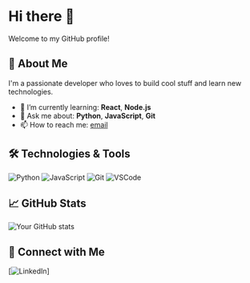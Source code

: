 # Hi there 👋

Welcome to my GitHub profile!

## 🚀 About Me
I'm a passionate developer who loves to build cool stuff and learn new technologies.

- 🌱 I’m currently learning: **React**, **Node.js**
- 💬 Ask me about: **Python**, **JavaScript**, **Git**
- 📫 How to reach me: [email](mailto:adarshaba7@gmail.com)

## 🛠️ Technologies & Tools
![Python](https://img.shields.io/badge/Python-3776AB?style=flat&logo=python&logoColor=white)
![JavaScript](https://img.shields.io/badge/JavaScript-F7DF1E?style=flat&logo=javascript&logoColor=black)
![Git](https://img.shields.io/badge/Git-F05032?style=flat&logo=git&logoColor=white)
![VSCode](https://img.shields.io/badge/VS%20Code-007ACC?style=flat&logo=visual-studio-code&logoColor=white)

## 📈 GitHub Stats
![Your GitHub stats](https://github-readme-stats.vercel.app/api?username=your-username&show_icons=true&theme=default)

## 🔗 Connect with Me
[![LinkedIn](https://www.linkedin.com/in/adarsha-b-a-87b9a8284)]
